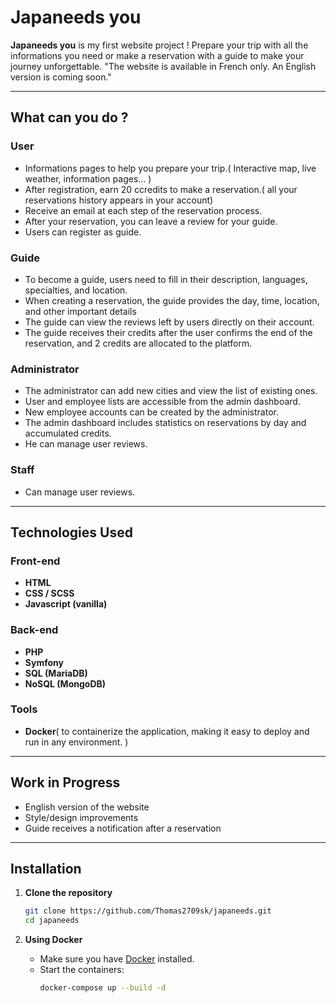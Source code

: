 # Japaneeds you 

**Japaneeds you** is my first website project ! Prepare your trip with all the informations you need or make a reservation with a guide to make your journey unforgettable.
"The website is available in French only. An English version is coming soon."

---

## What can you do ?

### User

- Informations pages to help you prepare your trip.( Interactive map, live weather, information pages... )
- After registration, earn 20 ccredits to make a reservation.( all your reservations history appears in your account)
- Receive an email at each step of the reservation process.
- After your reservation, you can leave a review for your guide.
- Users can register as guide.

### Guide

- To become a guide, users need to fill in their description, languages, specialties, and location.
- When creating a reservation, the guide provides the day, time, location, and other important details
- The guide can view the reviews left by users directly on their account.
- The guide receives their credits after the user confirms the end of the reservation, and 2 credits are allocated to the platform.

### Administrator

- The administrator can add new cities and view the list of existing ones.
- User and employee lists are accessible from the admin dashboard.
- New employee accounts can be created by the administrator.
- The admin dashboard includes statistics on reservations by day and accumulated credits.
- He can manage user reviews.

### Staff
- Can manage user reviews.

---

## Technologies Used

### Front-end

- **HTML**
- **CSS / SCSS**
- **Javascript (vanilla)**

### Back-end

- **PHP**
- **Symfony**
- **SQL (MariaDB)**
- **NoSQL (MongoDB)**

### Tools

- **Docker**(  to containerize the application, making it easy to deploy and run in any environment. )

---

## Work in Progress
- English version of the website
- Style/design improvements
- Guide receives a notification after a reservation

---

## Installation

1. **Clone the repository**
   ```bash
   git clone https://github.com/Thomas2709sk/japaneeds.git
   cd japaneeds
   ```

2. **Using Docker**
   - Make sure you have [Docker](https://www.docker.com/products/docker-desktop) installed.
   - Start the containers:
     ```bash
     docker-compose up --build -d
     ```


